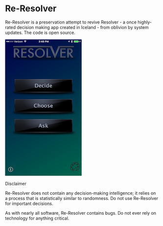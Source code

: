# Re-Resolver

Re-Resolver is a preservation attempt to revive Resolver - a once highly-rated decision making app created in Iceland - from oblivion by system updates. The code is open source.

![Decide Screen. Yes. Passion Color](docs/images/ocean_menu.png)

Disclaimer

Re-Resolver does not contain any decision-making intelligence; it relies on a process that is statistically similar to randomness. Do not use Re-Resolver for important decisions.

As with nearly all software, Re-Resolver contains bugs. Do not ever rely on technology for anything critical.
